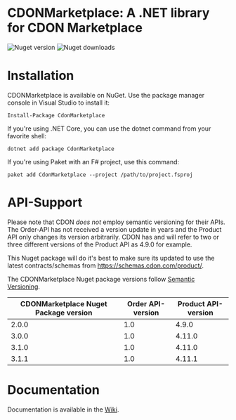 # CDONMarketplace: A .NET library for CDON Marketplace

![Nuget version](https://img.shields.io/nuget/vpre/CdonMarketplace)
![Nuget downloads](https://img.shields.io/nuget/dt/CdonMarketplace)

# Installation

CDONMarketplace is available on NuGet. Use the package manager console in Visual Studio to install it:
```
Install-Package CdonMarketplace
```

If you're using .NET Core, you can use the dotnet command from your favorite shell:
```
dotnet add package CdonMarketplace
```

If you're using Paket with an F# project, use this command:
```
paket add CdonMarketplace --project /path/to/project.fsproj
```

# API-Support
Please note that CDON *does not* employ semantic versioning for their APIs. The Order-API has not received a version update in years and the Product API only changes its version arbitrarily. CDON has and will refer to two or three different versions of the Product API as 4.9.0 for example.

This Nuget package will do it's best to make sure its updated to use the latest contracts/schemas from https://schemas.cdon.com/product/.

The CDONMarketplace Nuget package versions follow [Semantic Versioning](https://semver.org/).

| CDONMarketplace Nuget Package version | Order API-version | Product API-version |
| ------------------------------------- | ----------------- | ------------------- |
| 2.0.0                                 | 1.0               | 4.9.0               |
| 3.0.0                                 | 1.0               | 4.11.0              |
| 3.1.0                                 | 1.0               | 4.11.0              |
| 3.1.1                                 | 1.0               | 4.11.1              |

# Documentation

Documentation is available in the [Wiki](https://github.com/tomeo/CdonMarketplace/wiki/).